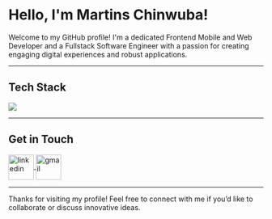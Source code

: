 # Hello, I'm Martins Chinwuba!

Welcome to my GitHub profile! I'm a dedicated Frontend Mobile and Web Developer and a Fullstack Software Engineer with a passion for creating engaging digital experiences and robust applications.

---

<p align="center">
  <h2>Tech Stack</h2>
  <a href="https://skillicons.dev">
    <img src="https://skillicons.dev/icons?i=aws,azure,git,github,docker,terraform,githubactions,linux,ubuntu,bash,html,css,py,java,mongodb,notion,vscode,tailwind,nextjs" />
  </a>
</p>

---

<p align="center">
  <h2>Get in Touch</h2>
  <a href="https://www.linkedin.com/in/martins-chinwuba-50ab4935a" target="blank">
    <img align="center" src="https://skillicons.dev/icons?i=linkedin" alt="linkedin" height="50" width="50" />
  </a>
  <a href="mailto:ebubemartins39@gmail.com" target="blank">
    <img align="center" src="https://skillicons.dev/icons?i=gmail" alt="gmail" height="50" width="50" />
  </a>
</p>

---

Thanks for visiting my profile! Feel free to connect with me if you’d like to collaborate or discuss innovative ideas.
